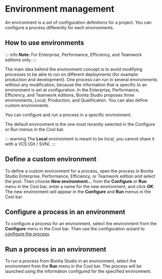 # Environment management

An environment is a set of configuration definitions for a project. You can configure a process differently for each environments. 

## How to use environments

::: info
**Note:** For Enterprise, Performance, Efficiency, and Teamwork editions only.
:::

The main idea behind the environment concept is to avoid modifying processes to be able to run on different deployments (for example: production and development).
One process can run in several environments without any modification, because the information that is specific to an environment is set at configuration. In the Enterprise, Performance, Efficiency, and Teamwork editions, Bonita Studio proposes three environments, Local, Production, and Qualification. You can also define custom environments.

You can configure and run a process in a specific environment.

The default environment is the one most recently selected in the Configure or Run menus in the Cool bar.

::: warning
The **Local** environment is meant to be local, you cannot share it with a VCS (Git / SVN).
:::

## Define a custom environment

To define a custom environment for a process, open the process in Bonita Studio Enterprise, Performance, Efficiency, or Teamwork edition and 
select the pool. Then choose **New environment...** from the **Configure** or **Run** menu in the Cool bar, enter a name for the new environment, and click _**OK**_. The new environment will appear in the  **Configure** and **Run** menus in the Cool bar.

## Configure a process in an environment

To configure a process for an environment, select the environment from the **Configure** menu in the Cool bar. Then use the configuration wizard to [configure the process](configuring-a-process.md).

## Run a process in an environment

To run a process from Bonita Studio in an environment, select the environment from the **Run** menu in the Cool bar. The process will be launched using the information configured for the specified environment.
